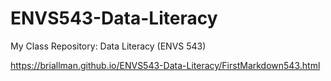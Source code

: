 # ENVS543-Data-Literacy

My Class Repository: Data Literacy (ENVS 543)

https://briallman.github.io/ENVS543-Data-Literacy/FirstMarkdown543.html
